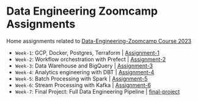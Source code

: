 # Data Engineering Zoomcamp Assignments

Home assignments related to [Data-Engineering-Zoomcamp Course 2023](https://github.com/DataTalksClub/data-engineering-zoomcamp)

- `Week-1`: GCP, Docker, Postgres, Terraform | [Assignment-1](./week-1)
- `Week-2`: Workflow orchestration with Prefect | [Assignment-2](./week-2)
- `Week-3`: Data Warehouse and BigQuery | [Assignment-3](./week-3)
- `Week-4`: Analytics engineering with DBT | [Assignment-4](./week-4)
- `Week-5`: Batch Processing with Spark | [Assignment-5](./week-5)
- `Week-6`: Stream Processing with Kafka | [Assignment-6](./week-6)
- `Week-7`: Final Project: Full Data Engineering Pipeline | [final-project](./week-7)
